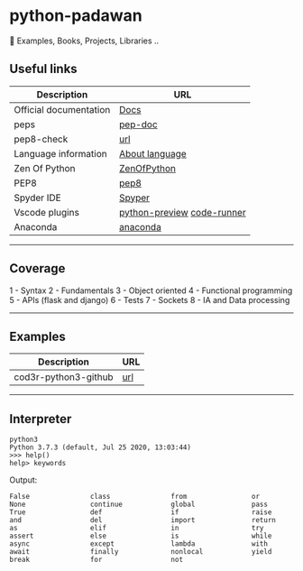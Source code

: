 # python-padawan
🐍 Examples, Books, Projects, Libraries ..

## Useful links

Description | URL
------------ | -------------
Official documentation | [Docs](https://docs.python.org/3/)
peps | [pep-doc](https://www.python.org/dev/peps/)
pep8-check | [url](http://pep8online.com/)
Language information | [About language](https://en.wikipedia.org/wiki/Python_(programming_language))
Zen Of Python | [ZenOfPython](https://pythonacademy.com.br/zen-of-python)
PEP8 | [pep8](https://www.python.org/dev/peps/pep-0008/)
Spyder IDE | [Spyper](https://docs.spyder-ide.org/installation.html)
Vscode plugins | [python-preview](https://marketplace.visualstudio.com/items?itemName=dongli.python-preview) [code-runner](https://marketplace.visualstudio.com/items?itemName=formulahendry.code-runner)
Anaconda | [anaconda](https://www.anaconda.com/distribution/)

---

## Coverage

1 - Syntax
2 - Fundamentals
3 - Object oriented
4 - Functional programming
5 - APIs (flask and django)
6 - Tests
7 - Sockets
8 - IA and Data processing

---
## Examples

Description | URL
------------ | -------------
cod3r-python3-github | [url](https://github.com/cod3rcursos/curso-python)

---

## Interpreter

```
python3
Python 3.7.3 (default, Jul 25 2020, 13:03:44) 
>>> help()
help> keywords
```
Output:

```
False               class               from                or
None                continue            global              pass
True                def                 if                  raise
and                 del                 import              return
as                  elif                in                  try
assert              else                is                  while
async               except              lambda              with
await               finally             nonlocal            yield
break               for                 not               
```